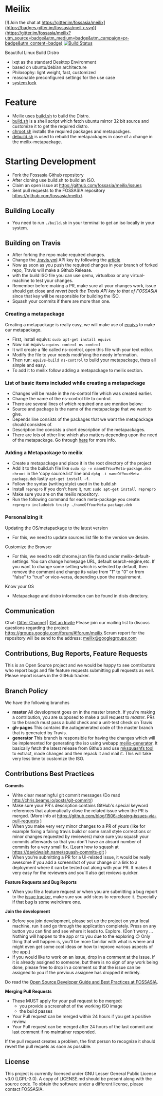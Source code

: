 # Meilix

[![Join the chat at https://gitter.im/fossasia/meilix](https://badges.gitter.im/fossasia/meilix.svg)](https://gitter.im/fossasia/meilix?utm_source=badge&utm_medium=badge&utm_campaign=pr-badge&utm_content=badge) [![Build Status](https://travis-ci.org/fossasia/meilix.svg?branch=master)](https://travis-ci.org/fossasia/meilix)

Beautiful Linux Build Distro
* lxqt as the standard Desktop Environment
* based on ubuntu/debian architecture
* Philosophy: light weight, fast, customized
* reasonable preconfigured settings for the use case
* [system lock](https://github.com/fossasia/meilix-systemlock/)

# Feature
- Meilix uses [build.sh](https://github.com/fossasia/meilix/blob/master/build.sh) to build the Distro. 
- [build.sh](/build.sh) is a shell script which fetch ubuntu mirror 32 bit source and customize it to get the required distro.
- [chroot.sh](/scripts/chroot.sh) installs the required packages and metapackges.
- [debuild.sh](/scripts/debuild.sh) is used to rebuild the metapackages in case of a change in the meilix-metapackage.

# Starting Development

- Fork the Fossasia Github repository
- After cloning use build.sh to build an ISO.
- Claim an open issue at https://github.com/fossasia/meilix/issues
- Sent pull requests to the FOSSASIA repository https://github.com/fossasia/meilix/.

## Building Locally
- You need to run `./build.sh` in your terminal to get an iso locally in your system.

## Building on Travis
- After forking the repo make required changes.
- Change the [.travis.yml](/.travis.yml) API key by following the [article](https://blog.fossasia.org/setting-environment-variables-up-in-travis-and-heroku-for-meilix-and-meilix-generator/)
- Now as soon as you push the required changes in your branch of forked repo, Travis will make a Github Release.
- with the build ISO file you can use qemu, virtualbox or any virtual-machine to test your changes.
- Remember before making a PR, make sure all your changes work, issue should get close and _revert back the Travis API key to that of FOSSASIA_ since that key will be responsible for building the ISO.
- Squash your commits if there are more than one.

### Creating a metapackage
Creating a metapackage is really easy, we will make use of [equivs](http://apt.ubuntu.com/p/equivs) to make our metapackage.
- First, install equivs: `sudo apt-get install equivs`
- Now run equivs: `equivs-control ns-control`
- It will create a file called ns-control, open this file with your text editor.
- Modify the file to your needs modifying the needy information.
- Then run: `equivs-build ns-control` to build your metapackage, thats all simple and easy.
- To add it to meilix follow adding a metapackage to meilix section.

### List of basic items included while creating a metapackage
- Changes will be made in the ns-control file which was created earlier.
- Change the name of the ns-control file to control.
- There are several lines of which required one are mention below:
- Source and package is the name of the metapackage that we want to give.
- Depends line consists of the packages that we want the metapackage should consistes of.
- Description line consists a short description of the metapackages.
- There are lots of other line which also matters depending upon the need of the metapackage. Go through [here](https://www.debian.org/doc/manuals/maint-guide/dreq) for more info.

### Adding a Metapackage to meilix
- Create a metapackage and place it in the root directory of the project
- Add it to the build.sh file like `sudo cp -v nameOfYourMeta-package.deb chroot` in the 'copy source.list' line and `dpkg -i nameOfYourMeta-package.deb` lastly `apt-get install -f`.
- Follow the syntax (writing style) used in the build.sh
- Install `reprepro` if you don't have it, run: `sudo apt-get install reprepro`
- Make sure you are on the meilix repository.
- Run the following command for each meta-package you create: `reprepro includedeb trusty ./nameOfYourMeta-package.deb`

### Personalizing it
Updating the OS/metapackage to the latest version
- For this, we need to update sources.list file to the version we desire.

Customize the Browser
- For this, we need to edit chrome.json file found under meilix-default-settings. You can change homepage URL, default search-engine,etc. If you want to change some setting which is selected by default, then remove the comment and change its value from "1" to "0" or from "false" to "true" or vice-versa, depending upon the requirement.

Know your OS
- Metapackage and distro information can be found in dists directory.

## Communication
Chat: [Gitter Channel](https://gitter.im/fossasia/meilix) | [Get an Invite](http://fossasia-slack.herokuapp.com/)
Please join our mailing list to discuss questions regarding the project: https://groups.google.com/forum/#!forum/meilix
Scrum report for the repository will be send to the address: meilix@googlegroups.com

## Contributions, Bug Reports, Feature Requests

This is an Open Source project and we would be happy to see contributors who report bugs and file feature requests submitting pull requests as well. Please report issues in the GitHub tracker.

## Branch Policy

We have the following branches
 * **master**
	 All development goes on in the master branch. If you're making a contribution,
	 you are supposed to make a pull request to _master_.
	 PRs to the branch must pass a build check and a unit-test check on Travis
 * **gh-pages**
   This contains the autogenerated code of the master branch that is generated by Travis.
 * **generator**
   This branch is responsible for having the changes which will be implemented for generating the iso using webapp [meilix-generator](https://github.com/fossasia/meilix-generator). It basically fetch the latest release from Github and use [mksquashfs tool](https://github.com/fossasia/meilix/blob/generator/build1.sh) to extract, made changes and then repack it and mail it. This will take very less time to customize the ISO.

## Contributions Best Practices

**Commits**
* Write clear meaningful git commit messages (Do read http://chris.beams.io/posts/git-commit/)
* Make sure your PR's description contains GitHub's special keyword references that automatically close the related issue when the PR is merged. (More info at https://github.com/blog/1506-closing-issues-via-pull-requests )
* When you make very very minor changes to a PR of yours (like for example fixing a failing travis build or some small style corrections or minor changes requested by reviewers) make sure you squash your commits afterwards so that you don't have an absurd number of commits for a very small fix. (Learn how to squash at https://davidwalsh.name/squash-commits-git )
* When you're submitting a PR for a UI-related issue, it would be really awesome if you add a screenshot of your change or a link to a deployment where it can be tested out along with your PR. It makes it very easy for the reviewers and you'll also get reviews quicker.

**Feature Requests and Bug Reports**
* When you file a feature request or when you are submitting a bug report to the [issue tracker](https://github.com/fossasia/meilix/issues), make sure you add steps to reproduce it. Especially if that bug is some weird/rare one.

**Join the development**
* Before you join development, please set up the project on your local machine, run it and go through the application completely. Press on any button you can find and see where it leads to. Explore. (Don't worry ... Nothing will happen to the app or to you due to the exploring :wink: Only thing that will happen is, you'll be more familiar with what is where and might even get some cool ideas on how to improve various aspects of the app.)
* If you would like to work on an issue, drop in a comment at the issue. If it is already assigned to someone, but there is no sign of any work being done, please free to drop in a comment so that the issue can be assigned to you if the previous assignee has dropped it entirely.

Do read the [Open Source Developer Guide and Best Practices at FOSSASIA](https://blog.fossasia.org/open-source-developer-guide-and-best-practices-at-fossasia).

**Merging Pull Requests**

- These MUST apply for your pull request to be merged:
  - you provide a screenshot of the working ISO image
  - the build passes
- Your Pull request can be merged within 24 hours if you get a positive review.
- Your Pull request can be merged after 24 hours of the last commit and last comment if no maintainer responded.

If the pull request creates a problem, the first person to recognize it should revert the pull requets as soon as possible.

## License

This project is currently licensed under GNU Lesser General Public License v3.0 (LGPL-3.0). A copy of LICENSE.md should be present along with the source code. To obtain the software under a different license, please contact FOSSASIA.
